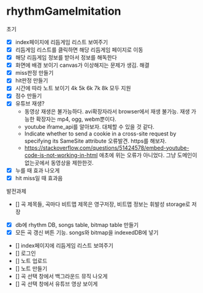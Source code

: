 # rhythmGameImitation

초기

- [x] index페이지에 리듬게임 리스트 보여주기
- [x] 리듬게임 리스트를 클릭하면 해당 리듬게임 페이지로 이동
- [x] 해당 리듬게임 정보를 받아서 정보를 해독한다
- [x] 화면에 배경 보이기
    canvas가 이상해지는 문제가 생김. 해결
- [x] miss판정 만들기
- [x] hit판정 만들기
- [x] 시간에 따라 노트 보이기
    4k 5k 6k 7k 8k 모두 지원
- [x] 점수 만들기
- [x] 유튜브 재생?
    - 동영상 재생은 불가능하다. avi확장자라서 browser에서 재생 불가능. 재생 가능한 확장자는 mp4, ogg, webm뿐이다.
    - youtube iframe_api를 알아보자. 대체할 수 있을 것 같다. 
    - Indicate whether to send a cookie in a cross-site request by specifying its SameSite attribute 오류발견. https를 해보자.
    - https://stackoverflow.com/questions/51424578/embed-youtube-code-is-not-working-in-html 애초에 위는 오류가 아니었다. 그냥 도메인이 없는곳에서 동영상을 제한한것.
- [x] 누를 때 효과 나오게
- [x] hit miss일 때 효과음

발전과제

- [] 곡 제목들, 곡마다 비트맵 제목은 영구저장, 비트맵 정보는 휘발성 storage로 저장
- [x] db에 rhythm DB, songs table, bitmap table 만들기
- [x] 모든 곡 갱신 버튼 기능. songs와 bitmap을 indexedDB에 넣기
- [] index페이지에 리듬게임 리스트 보여주기
- [] 로그인
- [] 노트 업로드
- [] 노트 만들기
- [] 곡 선택 창에서 백그라운드 뮤직 나오게
- [] 곡 선택 창에서 유튜브 영상 보이게